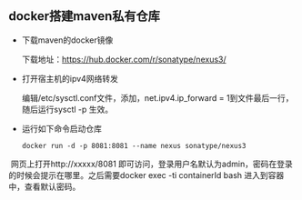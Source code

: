 ## docker搭建maven私有仓库



- 下载maven的docker镜像

  下载地址：https://hub.docker.com/r/sonatype/nexus3/

  

- 打开宿主机的ipv4网络转发

  编辑/etc/sysctl.conf文件，添加，net.ipv4.ip_forward = 1到文件最后一行，随后运行sysctl -p 生效。

  

- 运行如下命令启动仓库

  ```shell
  docker run -d -p 8081:8081 --name nexus sonatype/nexus3
  ```



​	网页上打开http://xxxxx/8081 即可访问，登录用户名默认为admin，密码在登录的时候会提示在哪里。之后需要docker exec -ti containerId bash 进入到容器中，查看默认密码。

